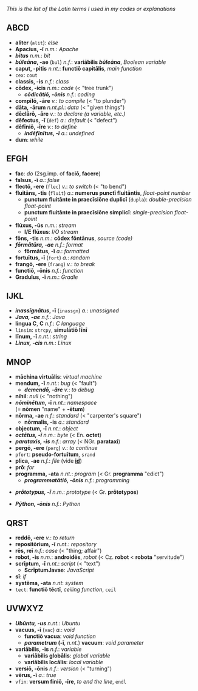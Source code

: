 *This is the list of the Latin terms I used in my codes or explanations*

## ABCD ##
+ **aliter** (`alit`): *else*
+ **Apacius, -ī** *n.m.*: *Apache*
+ ***bitus*** *n.m.*: *bit*
+ ***būleāna*, -ae** (`bul`) *n.f.*: **variābilis *būleāna***, *Boolean variable*
+ **caput, -pitis** *n.nt.*: **functiō capitālis**, *main function*
+ `cex`: `cout`
+ **classis, -is** *n.f.*: *class*
+ **cōdex, -icis** *n.m.*: *code* (< "tree trunk")
   + ***cōdicātiō, -ōnis*** *n.f.*: *coding*
+ **compīlō, -āre** *v.*: *to compile* (< "to plunder")
+ **dāta, -ārum** *n.nt.pl.*: *data* (< "given things")
+ **dēclārō, -āre** *v.*: *to declare (a variable, etc.)*
+ **dēfectus, -ī** (`def`) *a.*: *default* (< "defect")
+ **dēfīniō, -īre** *v.*: *to define*
   + ***indēfīnītus, -ī*** *a.*: *undefined*
+ **dum**: *while*

## EFGH ##
+ **fac**: *do* (2sg.imp. of **faciō, facere**)
+ **falsus, -ī** *a.*: *false*
+ **flectō, -ere** (`flec`) *v.*: *to switch* (< "to bend")
+ **fluitāns, -tis** (`fluit`) *a.*: **numerus punctī fluitāntis**, *float-point number*
   + **punctum fluitānte in praecīsiōne duplicī** (`dupla`): *double-precision float-point*
   + **punctum fluitānte in praecīsiōne simplicī**: *single-precision float-point*
+ **flūxus, -ūs** *n.m.*: *stream*
   + **I/E flūxus**: *I/O stream*
+ **fōns, -tis** *n.m.*: **cōdex fōntānus**, *source (code)*
+ ***fōrmātūra, -ae*** *n.f.*: *format*
   + **fōrmātus, -ī** *a.*: *formatted*
+ **fortuītus, -ī** (`fort`) *a.*: *random*
+ **frangō, -ere** (`frang`) *v.*: *to break*
+ **functiō, -ōnis** *n.f.*: *function*
+ **Gradulus, -ī** *n.m.*: *Gradle*

## IJKL ##
+ ***inassīgnātus*, -ī** (`inassgn`) *a.*: *unassigned*
+ ***Java, -ae*** *n.f.*: *Java*
+ **lingua C**, **C** *n.f.*: *C language*
+ `linsim`: `strcpy`, **simulātiō līnī**
+ **līnum, -ī** *n.nt.*: *string*
+ ***Linux, -cis*** *n.m.*: *Linux*

## MNOP ##
+ **māchina virtuālis**: *virtual machine*
+ **mendum, -ī** *n.nt.*: *bug* (< "fault")
   + ***demendō, -āre*** *v.*: *to debug*
+ **nihil**: *null* (< "nothing")
+ ***nōminētum*, -ī** *n.nt.*: *namespace* <br>(= **nōmen** "name" + **-ētum**)
+ **nōrma, -ae** *n.f.*: *standard* (< "carpenter's square")
   + **nōrmalis, -is** *a.*: *standard*
+ **objectum, -ī** *n.nt.*: *object*
+ ***octētus, -ī*** *n.m.*: *byte* (< En. **octet**)
+ ***parataxis, -is*** *n.f.*: *array* (< NGr. **parataxi**)
+ **pergō, -ere** (`perg`) *v.*: *to continue*
+ `pfort`: **pseudo-fortuītum**, `srand`
+ **plica, -ae** *n.f.*: *file* (vide [**id**](http://web.archive.org/web/20040305080739/http://home.t-online.de/home/Wiebke.Timm/computerlatein.htm))
+ **prō**: *for*
+ **programma, -ata** *n.nt.*: *program* (< Gr. **programma** "edict")
   + ***programmatātiō, -ōnis*** *n.f.*: *programming*
* ***prōtotypus, -ī*** *n.m.*: *prototype* (< Gr. **prōtotypos**)
+ ***Pȳthon, -ōnis*** *n.f.*: *Python*

## QRST ##
+ **reddō, -ere** *v.*: *to return*
+ **repositōrium, -ī** *n.nt.*: *repository*
+ **rēs, reī** *n.f.*: *case* (< "thing; affair")
+ **robot, -is** *n.m.*: **androidēs**, *robot* (< Cz. **robot** < **robota** "servitude")
+ **scrīptum, -ī** *n.nt.*: *script* (< "text")
   + **ScrīptumJavae**: *JavaScript*
+ **sī**: *if*
+ **systēma, -ata** *n.nt*: *system*
+ `tect`: **functiō tēctī**, *ceiling function*, `ceil`

## UVWXYZ ##
+ ***Ubūntu, -us*** *n.nt.*: *Ubuntu*
+ **vacuus, -ī** (`vac`) *a.*: *void*
   + **functiō vacua**: *void function*
   + ***parametrum* (-ī**, *n.nt.*) **vacuum**: *void parameter*
+ **variābilis, -is** *n.f.*: *variable*
   + **variābilis globālis**: *global variable*
   + **variābilis locālis**: *local variable*
+ **versiō, -ōnis** *n.f.*: *version* (< "turning")
+ **vērus, -ī** *a.*: *true*
+ `vfin`: **versum finiō, -īre**, *to end the line*, `endl`
